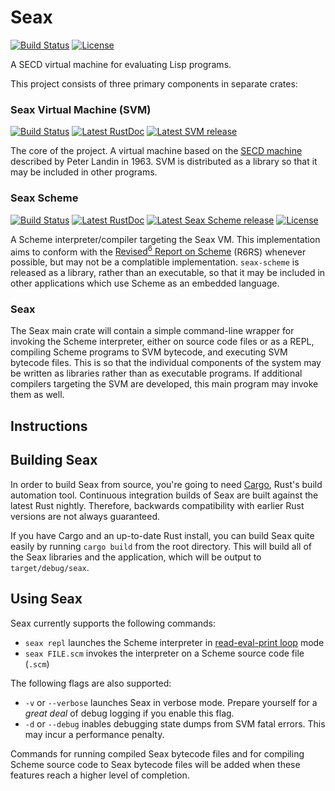 Seax
====

[![Build Status](https://img.shields.io/travis/hawkw/seax/master.svg?style=flat-square)](https://travis-ci.org/hawkw/seax) [![License](https://img.shields.io/badge/license-MIT-blue.svg?style=flat-square)](https://github.com/hawkw/seax/LICENSE)

A SECD virtual machine for evaluating Lisp programs.

This project consists of three primary components in separate crates:

### Seax Virtual Machine (SVM)
[![Build Status](https://img.shields.io/travis/hawkw/seax/svm-dev.svg?style=flat-square)](https://travis-ci.org/hawkw/seax)
[![Latest RustDoc](https://img.shields.io/badge/rustdoc-latest-green.svg?style=flat-square)](http://hawkweisman.me/seax/api/seax_svm/)
[![Latest SVM release](https://img.shields.io/crates/v/seax_svm.svg?style=flat-square)](https://crates.io/crates/seax_svm)

The core of the project. A virtual machine based on the [SECD machine](http://en.wikipedia.org/wiki/SECD_machine) described by Peter Landin in 1963. SVM is distributed as a library so that it may be included in other programs.

### Seax Scheme

[![Build Status](https://img.shields.io/travis/hawkw/seax/scheme-dev.svg?style=flat-square)](https://travis-ci.org/hawkw/seax)
[![Latest RustDoc](https://img.shields.io/badge/rustdoc-latest-green.svg?style=flat-square)](http://hawkweisman.me/seax/api/seax_scheme/)
[![Latest Seax Scheme release](https://img.shields.io/crates/v/seax_scheme.svg?style=flat-square)](https://crates.io/crates/seax_scheme)
[![License](https://img.shields.io/badge/license-MIT-blue.svg?style=flat-square)](https://github.com/hawkw/seax/LICENSE)

A Scheme interpreter/compiler targeting the Seax VM. This implementation aims to conform with the [Revised<sup>6</sup> Report on Scheme](http://www.r6rs.org) (R6RS) whenever possible, but may not be a complatible implementation. `seax-scheme` is released as a library, rather than an executable, so that it may be included in other applications which use Scheme as an embedded language.

### Seax

The Seax main crate will contain a simple command-line wrapper for invoking the Scheme interpreter, either on source code files or as a REPL, compiling Scheme programs to SVM bytecode, and executing SVM bytecode files. This is so that the individual components of the system may be written as libraries rather than as executable programs. If additional compilers targeting the SVM are developed, this main program may invoke them as well.

Instructions
------------

## Building Seax

In order to build Seax from source, you're going to need  [Cargo](http://doc.crates.io/guide.html), Rust's build automation tool. Continuous integration builds of Seax are built against the latest Rust nightly. Therefore, backwards compatibility with earlier Rust versions are not always guaranteed.

If you have Cargo and an up-to-date Rust install, you can build Seax quite easily by running `cargo build` from the root directory. This will build all of the Seax libraries and the application, which will be output to `target/debug/seax`.

## Using Seax

Seax currently supports the following commands:

+ `seax repl` launches the Scheme interpreter in [read-eval-print loop](http://en.wikipedia.org/wiki/Read–eval–print_loop) mode
+ `seax FILE.scm` invokes the interpreter on a Scheme source code file (`.scm`)

The following flags are also supported:

+ `-v` or `--verbose` launches Seax in verbose mode. Prepare yourself for a _great deal_ of debug logging if you enable this flag.
+ `-d` or `--debug` inables debugging state dumps from SVM fatal errors. This may incur a performance penalty.

Commands for running compiled Seax bytecode files and for compiling Scheme source code to Seax bytecode files will be added when these features reach a higher level of completion.
